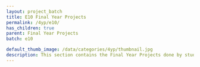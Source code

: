 ```yaml
---
layout: project_batch
title: E10 Final Year Projects
permalink: /4yp/e10/
has_children: true
parent: Final Year Projects
batch: e10

default_thumb_image: /data/categories/4yp/thumbnail.jpg
description: This section contains the Final Year Projects done by students as a part of CO421 & CO425 in their final year
---
```

